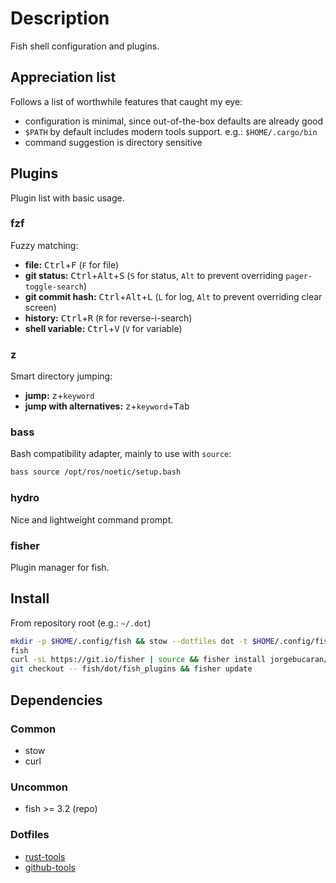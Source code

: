 <!-- vim: set colorcolumn=80: -->

# Description

Fish shell configuration and plugins.

## Appreciation list

Follows a list of worthwhile features that caught my eye:

- configuration is minimal, since out-of-the-box defaults are already good
- `$PATH` by default includes modern tools support.
  e.g.: `$HOME/.cargo/bin` 
- command suggestion is directory sensitive

## Plugins

Plugin list with basic usage.

### fzf

Fuzzy matching:

- **file:** <kbd>Ctrl</kbd>+<kbd>F</kbd> (`F` for file)
- **git status:** <kbd>Ctrl</kbd>+<kbd>Alt</kbd>+<kbd>S</kbd> (`S` for status, `Alt` to prevent overriding `pager-toggle-search`)
- **git commit hash:** <kbd>Ctrl</kbd>+<kbd>Alt</kbd>+<kbd>L</kbd> (`L` for log, `Alt` to prevent overriding clear screen)
- **history:** <kbd>Ctrl</kbd>+<kbd>R</kbd> (`R` for reverse-i-search)
- **shell variable:** <kbd>Ctrl</kbd>+<kbd>V</kbd> (`V` for variable)

### z

Smart directory jumping:

- **jump:** <kbd>z</kbd>+`keyword`
- **jump with alternatives:** <kbd>z</kbd>+`keyword`+<kbd>Tab</kbd>

### bass

Bash compatibility adapter, mainly to use with `source`:

```bash
bass source /opt/ros/noetic/setup.bash
```

### hydro

Nice and lightweight command prompt.

### fisher

Plugin manager for fish.

## Install

From repository root (e.g.: `~/.dot`)

```bash
mkdir -p $HOME/.config/fish && stow --dotfiles dot -t $HOME/.config/fish -d fish/
fish
curl -sL https://git.io/fisher | source && fisher install jorgebucaran/fisher
git checkout -- fish/dot/fish_plugins && fisher update
```

## Dependencies

### Common

- stow
- curl

### Uncommon

- fish >= 3.2 (repo)

### Dotfiles

- [rust-tools](rust-tools/INSTALL.md)
- [github-tools](github-tools/INSTALL.md)

